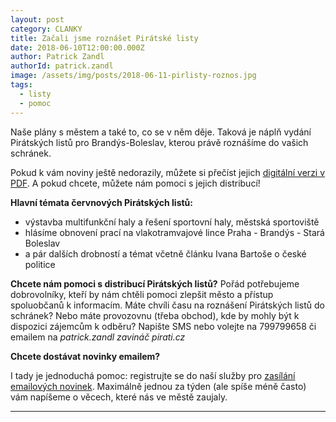 ```yaml
---
layout: post
category: CLANKY
title: Začali jsme roznášet Pirátské listy
date: 2018-06-10T12:00:00.000Z
author: Patrick Zandl
authorId: patrick.zandl
image: /assets/img/posts/2018-06-11-pirlisty-roznos.jpg
tags:
  - listy
  - pomoc
---
```

Naše plány s městem a také to, co se v něm děje. Taková je náplň vydání Pirátských listů pro Brandýs-Boleslav, kterou právě roznášíme do vašich schránek.

Pokud k vám noviny ještě nedorazily, můžete si přečíst jejich [digitální verzi v PDF][pirlisty]. A pokud chcete, můžete nám pomoci s jejich distribucí!

**Hlavní témata červnových Pirátských listů:**
- výstavba multifunkční haly a řešení sportovní haly, městská sportoviště
- hlásíme obnovení prací na vlakotramvajové lince Praha - Brandýs - Stará Boleslav
- a pár dalších drobností a témat včetně článku Ivana Bartoše o české politice

**Chcete nám pomoci s distribucí Pirátských listů?**
Pořád potřebujeme dobrovolníky, kteří by nám chtěli pomoci zlepšit město a přístup spoluobčanů k informacím. Máte chvíli času na roznášení Pirátských listů do schránek? Nebo máte provozovnu (třeba obchod), kde by mohly být k dispozici zájemcům k odběru? Napište SMS nebo volejte na 799799658 či emailem na *patrick.zandl zavináč pirati.cz*

**Chcete dostávat novinky emailem?**

I tady je jednoduchá pomoc: registrujte se do naší služby pro [zasílání emailových novinek][newsletter]. Maximálně jednou za týden (ale spíše méně často) vám napíšeme o věcech, které nás ve městě zaujaly.

[pirlisty]: http://www.piratisestanem.cz/assets/img/download/PirListy-Brandys-Boleslav_1.pdf
[newsletter]: https://piratisestanem.us14.list-manage.com/subscribe/post?u=2c0d68ca4eed389b86ffeccc0&id=30ee6a8841
- - -
